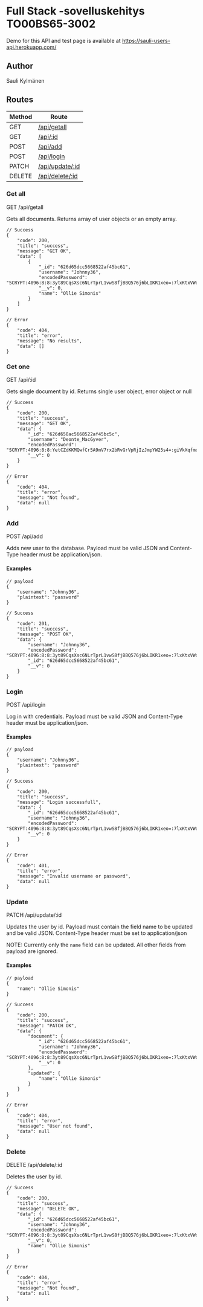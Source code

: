# Full Stack -sovelluskehitys TO00BS65-3002

Demo for this API and test page is available at https://sauli-users-api.herokuapp.com/

## Author

Sauli Kylmänen

## Routes

| Method | Route                      |
| ------ | -------------------------- |
| GET    | [/api/getall](#get-all)    |
| GET    | [/api/:id](#get-one)       |
| POST   | [/api/add](#add)           |
| POST   | [/api/login](#login)       |
| PATCH  | [/api/update/:id](#update) |
| DELETE | [/api/delete/:id](#delete) |

### Get all

GET /api/getall

Gets all documents. Returns array of user objects or an empty array.

```
// Success
{
    "code": 200,
    "title": "success",
    "message": "GET OK",
    "data": [
        {
            "_id": "626d65dcc5668522af45bc61",
            "username": "Johnny36",
            "encodedPassword": "SCRYPT:4096:8:8:3yt89CqsXsc6NLrTprL1vwS8fjBBQ576j6bLIKR1xeo=:7lxKtxVWq3vT8HljUV+ueOLoUTRuLq+y95lO3W/W8m0=",
            "__v": 0,
            "name": "Ollie Simonis"
        }
    ]
}
```

```
// Error
{
    "code": 404,
    "title": "error",
    "message": "No results",
    "data": []
}
```

### Get one

GET /api/:id

Gets single document by id. Returns single user object, error object or null

```
// Success
{
    "code": 200,
    "title": "success",
    "message": "GET OK",
    "data": {
        "_id": "626d658ac5668522af45bc5c",
        "username": "Deonte_MacGyver",
        "encodedPassword": "SCRYPT:4096:8:8:YetCZdKKMQwfCr5A9mV7rx2bRvGrVpRjIzJmpYW25s4=:giVkXqfmqRuGXVBZoA9Irrziij45fIFtQh0/92o3e7E=",
        "__v": 0
    }
}
```

```
// Error
{
    "code": 404,
    "title": "error",
    "message": "Not found",
    "data": null
}
```

### Add

POST /api/add

Adds new user to the database. Payload must be valid JSON and Content-Type header must be application/json.

#### Examples

```
// payload
{
    "username": "Johnny36",
    "plaintext": "password"
}
```

```
// Success
{
    "code": 201,
    "title": "success",
    "message": "POST OK",
    "data": {
        "username": "Johnny36",
        "encodedPassword": "SCRYPT:4096:8:8:3yt89CqsXsc6NLrTprL1vwS8fjBBQ576j6bLIKR1xeo=:7lxKtxVWq3vT8HljUV+ueOLoUTRuLq+y95lO3W/W8m0=",
        "_id": "626d65dcc5668522af45bc61",
        "__v": 0
    }
}
```

### Login

POST /api/login

Log in with credentials. Payload must be valid JSON and Content-Type header must be application/json.

#### Examples

```
// payload
{
    "username": "Johnny36",
    "plaintext": "password"
}
```

```
// Success
{
    "code": 200,
    "title": "success",
    "message": "Login successfull",
    "data": {
        "_id": "626d65dcc5668522af45bc61",
        "username": "Johnny36",
        "encodedPassword": "SCRYPT:4096:8:8:3yt89CqsXsc6NLrTprL1vwS8fjBBQ576j6bLIKR1xeo=:7lxKtxVWq3vT8HljUV+ueOLoUTRuLq+y95lO3W/W8m0=",
        "__v": 0
    }
}
```

```
// Error
{
    "code": 401,
    "title": "error",
    "message": "Invalid username or password",
    "data": null
}
```

### Update

PATCH /api/update/:id

Updates the user by id. Payload must contain the field name to be updated and be valid JSON. Content-Type header must be set to application/json

NOTE: Currently only the `name` field can be updated. All other fields from payload are ignored.

#### Examples

```
// payload
{
    "name": "Ollie Simonis"
}
```

```
// Success
{
    "code": 200,
    "title": "success",
    "message": "PATCH OK",
    "data": {
        "document": {
            "_id": "626d65dcc5668522af45bc61",
            "username": "Johnny36",
            "encodedPassword": "SCRYPT:4096:8:8:3yt89CqsXsc6NLrTprL1vwS8fjBBQ576j6bLIKR1xeo=:7lxKtxVWq3vT8HljUV+ueOLoUTRuLq+y95lO3W/W8m0=",
            "__v": 0
        },
        "updated": {
            "name": "Ollie Simonis"
        }
    }
}
```

```
// Error
{
    "code": 404,
    "title": "error",
    "message": "User not found",
    "data": null
}
```

### Delete

DELETE /api/delete/:id

Deletes the user by id.

```
// Success
{
    "code": 200,
    "title": "success",
    "message": "DELETE OK",
    "data": {
        "_id": "626d65dcc5668522af45bc61",
        "username": "Johnny36",
        "encodedPassword": "SCRYPT:4096:8:8:3yt89CqsXsc6NLrTprL1vwS8fjBBQ576j6bLIKR1xeo=:7lxKtxVWq3vT8HljUV+ueOLoUTRuLq+y95lO3W/W8m0=",
        "__v": 0,
        "name": "Ollie Simonis"
    }
}
```

```
// Error
{
    "code": 404,
    "title": "error",
    "message": "Not found",
    "data": null
}
```
